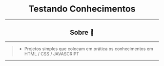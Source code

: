 <h1 align="center">Testando Conhecimentos</h1>

---
<h2 align="center">Sobre 📖</h2>

---
> -  Projetos simples que colocam em prática os conhecimentos em HTML / CSS / JAVASCRIPT
---
